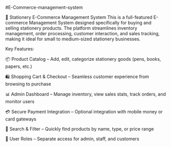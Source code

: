 #E-Commerce-management-system 

🛒 Stationery E-Commerce Management System
This is a full-featured E-commerce Management System designed specifically for buying and selling stationery products. The platform streamlines inventory management, order processing, customer interaction, and sales tracking, making it ideal for small to medium-sized stationery businesses.

Key Features:

📦 Product Catalog – Add, edit, categorize stationery goods (pens, books, papers, etc.)

🛍️ Shopping Cart & Checkout – Seamless customer experience from browsing to purchase

📊 Admin Dashboard – Manage inventory, view sales stats, track orders, and monitor users

💳 Secure Payment Integration – Optional integration with mobile money or card gateways

🔎 Search & Filter – Quickly find products by name, type, or price range

👥 User Roles – Separate access for admin, staff, and customers
